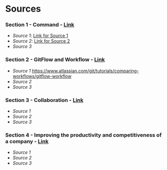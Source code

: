 # Sources

### Section 1 - Command - [Link](https://github.com/tmccalla777/RBTminiproject--Fall-2019/blob/master/viCommands.md)
- *Source 1*: [Link for Source 1](https://acm.cs.virginia.edu/data/viunix.html)
- *Source 2*: [Link for Source 2](https://kb.iu.edu/d/afsk)
- *Source 3*

### Section 2 - GitFlow and Workflow - [Link](https://github.com/tmccalla777/RBTminiproject--Fall-2019/blob/master/Section%20-commands.md)
- *Source 1* https://www.atlassian.com/git/tutorials/comparing-workflows/gitflow-workflow
- *Source 2*
- *Source 3*

### Section 3 - Collaboration - [Link](https://github.com/tmccalla777/RBTminiproject--Fall-2019/blob/master/Section%20-%202%20Gitflow%20and%20Workflow.md)
- *Source 1*
- *Source 2*
- *Source 3*

### Section 4 - Improving the productivity and competitiveness of a company - [Link]()
- *Source 1*
- *Source 2*
- *Source 3*
